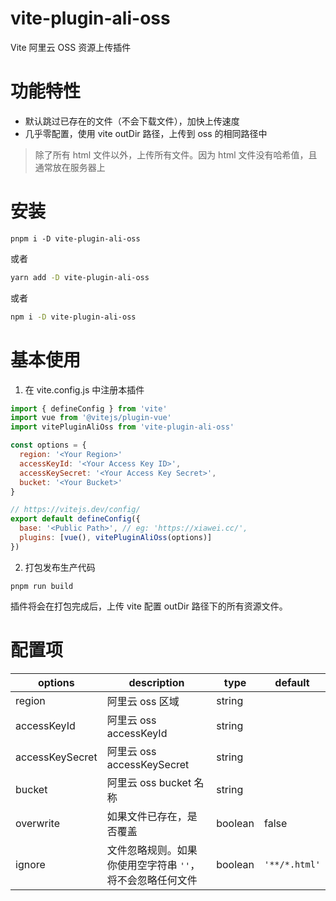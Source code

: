vite-plugin-ali-oss
=======

Vite 阿里云 OSS 资源上传插件

# 功能特性

- 默认跳过已存在的文件（不会下载文件），加快上传速度
- 几乎零配置，使用 vite outDir 路径，上传到 oss 的相同路径中
> 除了所有 html 文件以外，上传所有文件。因为 html 文件没有哈希值，且通常放在服务器上



# 安装

```
pnpm i -D vite-plugin-ali-oss
```

或者

```bash
yarn add -D vite-plugin-ali-oss
```

或者

```bash
npm i -D vite-plugin-ali-oss
```

# 基本使用

1. 在 vite.config.js 中注册本插件

```javascript
import { defineConfig } from 'vite'
import vue from '@vitejs/plugin-vue'
import vitePluginAliOss from 'vite-plugin-ali-oss'

const options = {
  region: '<Your Region>'
  accessKeyId: '<Your Access Key ID>',
  accessKeySecret: '<Your Access Key Secret>',
  bucket: '<Your Bucket>'
}

// https://vitejs.dev/config/
export default defineConfig({
  base: '<Public Path>', // eg: 'https://xiawei.cc/',
  plugins: [vue(), vitePluginAliOss(options)]
})
```

2. 打包发布生产代码

```
pnpm run build
```

插件将会在打包完成后，上传 vite 配置 outDir 路径下的所有资源文件。

# 配置项

| options         | description                                             | type    | default       |
|-----------------|---------------------------------------------------------|---------|---------------|
| region          | 阿里云 oss 区域                                         | string  |               |
| accessKeyId     | 阿里云 oss accessKeyId                                  | string  |               |
| accessKeySecret | 阿里云 oss accessKeySecret                              | string  |               |
| bucket          | 阿里云 oss bucket 名称                                  | string  |               |
| overwrite       | 如果文件已存在，是否覆盖                                 | boolean | false         |
| ignore          | 文件忽略规则。如果你使用空字符串 `''`，将不会忽略任何文件 | boolean | `'**/*.html'` |




